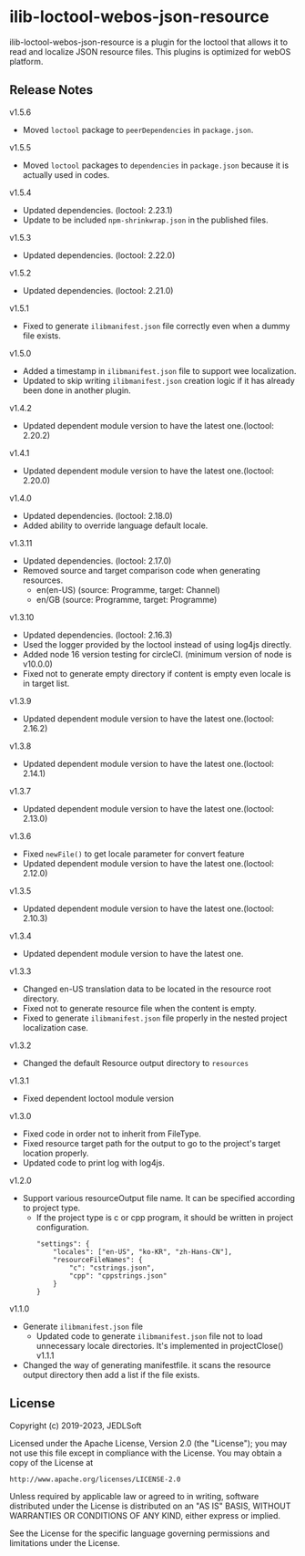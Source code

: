 # ilib-loctool-webos-json-resource
ilib-loctool-webos-json-resource is a plugin for the loctool that
allows it to read and localize JSON resource files. This plugins is optimized for webOS platform.

## Release Notes
v1.5.6
* Moved `loctool` package to `peerDependencies` in `package.json`.

v1.5.5
* Moved `loctool` packages to `dependencies` in `package.json` because it is actually used in codes.

v1.5.4
* Updated dependencies. (loctool: 2.23.1)
* Update to be included `npm-shrinkwrap.json` in the published files.

v1.5.3
* Updated dependencies. (loctool: 2.22.0)

v1.5.2
* Updated dependencies. (loctool: 2.21.0)

v1.5.1
* Fixed to generate `ilibmanifest.json` file correctly even when a dummy file exists.

v1.5.0
* Added a timestamp in `ilibmanifest.json` file to support wee localization.
* Updated to skip writing `ilibmanifest.json` creation logic if it has already been done in another plugin.

v1.4.2
* Updated dependent module version to have the latest one.(loctool: 2.20.2)

v1.4.1
* Updated dependent module version to have the latest one.(loctool: 2.20.0)

v1.4.0
* Updated dependencies. (loctool: 2.18.0)
* Added ability to override language default locale.

v1.3.11
* Updated dependencies. (loctool: 2.17.0)
* Removed source and target comparison code when generating resources.
  *  en(en-US) (source: Programme, target: Channel)
  *  en/GB (source: Programme, target: Programme)

v1.3.10
* Updated dependencies. (loctool: 2.16.3)
* Used the logger provided by the loctool instead of using log4js directly.
* Added node 16 version testing for circleCI. (minimum version of node is v10.0.0)
* Fixed not to generate empty directory if content is empty even locale is in target list.

v1.3.9
* Updated dependent module version to have the latest one.(loctool: 2.16.2)

v1.3.8
* Updated dependent module version to have the latest one.(loctool: 2.14.1)

v1.3.7
* Updated dependent module version to have the latest one.(loctool: 2.13.0)

v1.3.6
* Fixed `newFile()` to get locale parameter for convert feature
* Updated dependent module version to have the latest one.(loctool: 2.12.0)

v1.3.5
* Updated dependent module version to have the latest one.(loctool: 2.10.3)

v1.3.4
* Updated dependent module version to have the latest one.

v1.3.3
* Changed en-US translation data to be located in the resource root directory.
* Fixed not to generate resource file when the content is empty.
* Fixed to generate `ilibmanifest.json` file properly in the nested project localization case.

v1.3.2
* Changed the default Resource output directory to `resources`

v1.3.1
* Fixed dependent loctool module version

v1.3.0
* Fixed code in order not to inherit from FileType.
* Fixed resource target path for the output to go to the project's target location properly.
* Updated code to print log with log4js.

v1.2.0
* Support various resourceOutput file name. It can be specified according to project type.
    * If the project type is c or cpp program, it should be written in project configuration.
        ~~~~
        "settings": {
            "locales": ["en-US", "ko-KR", "zh-Hans-CN"],
            "resourceFileNames": {
                "c": "cstrings.json",
                "cpp": "cppstrings.json"
            }
        }
        ~~~~
v1.1.0
* Generate `ilibmanifest.json` file
    * Updated code to generate `ilibmanifest.json` file not to load unnecessary locale directories.
      It's implemented in projectClose()
v1.1.1
* Changed the way of generating manifestfile. it scans the resource output directory then add a list if the file exists.

## License

Copyright (c) 2019-2023, JEDLSoft

Licensed under the Apache License, Version 2.0 (the "License");
you may not use this file except in compliance with the License.
You may obtain a copy of the License at

    http://www.apache.org/licenses/LICENSE-2.0

Unless required by applicable law or agreed to in writing, software
distributed under the License is distributed on an "AS IS" BASIS,
WITHOUT WARRANTIES OR CONDITIONS OF ANY KIND, either express or implied.

See the License for the specific language governing permissions and
limitations under the License.
